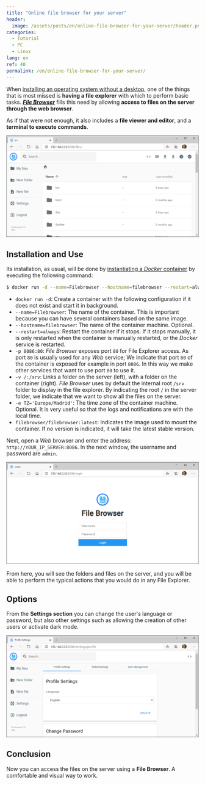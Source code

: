 ```yaml
---
title: "Online file browser for your server"
header:
  image: /assets/posts/en/online-file-browser-for-your-server/header.png
categories:
  - Tutorial
  - PC
  - Linux
lang: en
ref: 40
permalink: /en/online-file-browser-for-your-server/
---
```


When [installing an operating system without a desktop](https://www.danielmartingonzalez.com/en/installing-debian-10-from-scratch/), one of the things that is most missed is **having a file explorer** with which to perform basic tasks. [***File Browser***](https://filebrowser.org/) fills this need by allowing **access to files on the server through the web browser**.

As if that were not enough, it also includes a **file viewer and editor**, and a **terminal to execute commands**.

![File Browser](/assets/posts/en/online-file-browser-for-your-server/file-browser.png)

## Installation and Use

Its installation, as usual, will be done by [instantiating a *Docker* container](https://www.danielmartingonzalez.com/en/docker-and-portainer-in-debian/) by executing the following command:

```bash
$ docker run -d --name=Filebrowser --hostname=filebrowser --restart=always -p 8086:80 -v /:/srv -e TZ="Europe/Madrid" filebrowser/filebrowser:latest
```

- `docker run -d`: Create a container with the following configuration if it does not exist and start it in background.
- `--name=Filebrowser`: The name of the container. This is important because you can have several containers based on the same image.
- `--hostname=filebrowser`: The name of the container machine. Optional.
- `--restart=always`: Restart the container if it stops. If it stops manually, it is only restarted when the container is manually restarted, or the *Docker* service is restarted.
- `-p 8086:80`: *File Browser* exposes port `80` for File Explorer access. As port `80` is usually used for any *Web* service; We indicate that port `80` of the container is exposed for example in port `8086`. In this way we make other services that want to use port `80` to use it.
- `-v /:/srv`: Links a folder on the server (left), with a folder on the container (right). *File Browser* uses by default the internal root `/srv` folder to display in the file explorer. By indicating the root `/` in the server folder, we indicate that we want to show all the files on the server.
- `-e TZ='Europe/Madrid'`: The time zone of the container machine. Optional. It is very useful so that the logs and notifications are with the local time.
- `filebrowser/filebrowser:latest`: Indicates the image used to mount the container. If no version is indicated, it will take the latest stable version.

Next, open a *Web* browser and enter the address: `http://YOUR_IP_SERVER:8086`. In the next window, the username and password are `admin`.

![File Browser - Login](/assets/posts/en/online-file-browser-for-your-server/file-browser-login.png)

From here, you will see the folders and files on the server, and you will be able to perform the typical actions that you would do in any File Explorer.

## Options

From the **Settings section** you can change the user's language or password, but also other settings such as allowing the creation of other users or activate dark mode.

![File Browser - Settings](/assets/posts/en/online-file-browser-for-your-server/file-browser-settings.png)

## Conclusion

Now you can access the files on the server using a **File Browser**. A comfortable and visual way to work.
